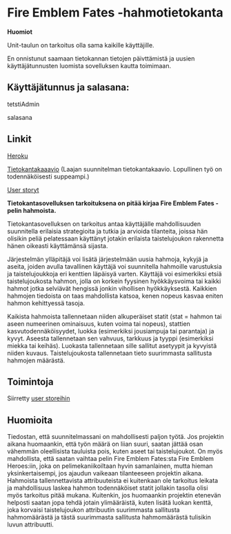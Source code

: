 # Fire Emblem Fates -hahmotietokanta

**Huomiot**

Unit-taulun on tarkoitus olla sama kaikille käyttäjille.

En onnistunut saamaan tietokannan tietojen päivttämistä ja uusien käyttäjätunnusten luomista sovelluksen kautta toimimaan.

## Käyttäjätunnus ja salasana:

tetstiAdmin

salasana

## Linkit

[Heroku](https://fef-db-application.herokuapp.com/)

[Tietokantakaaavio](https://github.com/JustAGoldeneye/Fire-Emblem-Fates-Unit-Database/blob/master/documentation/Tietokantakaavio%20v1.png) (Laajan suunnitelman tietokantakaavio. Lopullinen työ on todennäköisesti suppeampi.)

[User storyt](https://github.com/JustAGoldeneye/Fire-Emblem-Fates-Unit-Database/blob/master/documentation/User%20storyt.md)

**Tietokantasovelluksen tarkoituksena on pitää kirjaa Fire Emblem Fates -pelin hahmoista.**

Tietokantasovelluksen on tarkoitus antaa käyttäjälle mahdollisuuden suunnitella erilaisia strategioita ja tutkia ja arvioida tilanteita, joissa hän olisikin peliä pelatessaan käyttänyt jotakin erilaista taistelujoukon rakennetta hänen oikeasti käyttämänsä sijasta.

Järjestelmän ylläpitäjä voi lisätä järjestelmään uusia hahmoja, kykyjä ja aseita, joiden avulla tavallinen käyttäjä voi suunnitella hahmoille varustuksia ja taistelujoukkoja eri kenttien läpäisyä varten. Käyttäjä voi esimerkiksi etsiä taistelujoukosta hahmon, jolla on korkein fyysinen hyökkäysvoima tai kaikki hahmot jotka selviävät hengissä jonkin vihollisen hyökkäyksestä. Kaikkien hahmojen tiedoista on taas mahdollista katsoa, kenen nopeus kasvaa eniten hahmon kehittyessä tasoja.

Kaikista hahmoista tallennetaan niiden alkuperäiset statit (stat = hahmon tai aseen numeerinen ominaisuus, kuten voima tai nopeus), stattien kasvutodennäköisyydet, luokka (esimerkiksi jousiampuja tai parantaja) ja kyvyt. Aseesta tallennetaan sen vahvuus, tarkkuus ja tyyppi (esimerkiksi miekka tai keihäs). Luokasta tallennetaan sille sallitut asetyypit ja kyvyistä niiden kuvaus. Taistelujoukosta tallennetaan tieto suurimmasta sallitusta hahmojen määrästä.

## Toimintoja
Siirretty [user storeihin](https://github.com/JustAGoldeneye/Fire-Emblem-Fates-Unit-Database/blob/master/documentation/User%20storyt.md)

## Huomioita
Tiedostan, että suunnitelmassani on mahdollisesti paljon työtä. Jos projektin aikana huomaankin, että työn määrä on liian suuri, saatan jättää osan vähemmän oleellisista tauluista pois, kuten aseet tai taistelujoukot. On myös mahdollista, että saatan vaihtaa pelin Fire Emblem Fates:sta Fire Emblem Heroes:iin, joka on pelimekaniikoiltaan hyvin samanlainen, mutta hieman yksinkertaisempi, jos ajaudun vaikeaan tilanteeseen projektin aikana. Hahmoista tallennettavista attribuuteista ei kuitenkaan ole tarkoitus leikata ja mahdollisuus laskea hahmon todennäköiset statit jollakin tasolla olisi myös tarkoitus pitää mukana. Kuitenkin, jos huomaankin projektin etenevän helposti saatan jopa tehdä jotain ylimääräistä, kuten lisätä luokan kenttä, joka korvaisi taistelujoukon attribuutin suurimmasta sallitusta hahmomäärästä ja tästä suurimmasta sallitusta hahmomäärästä tulisikin luvun attribuutti.

